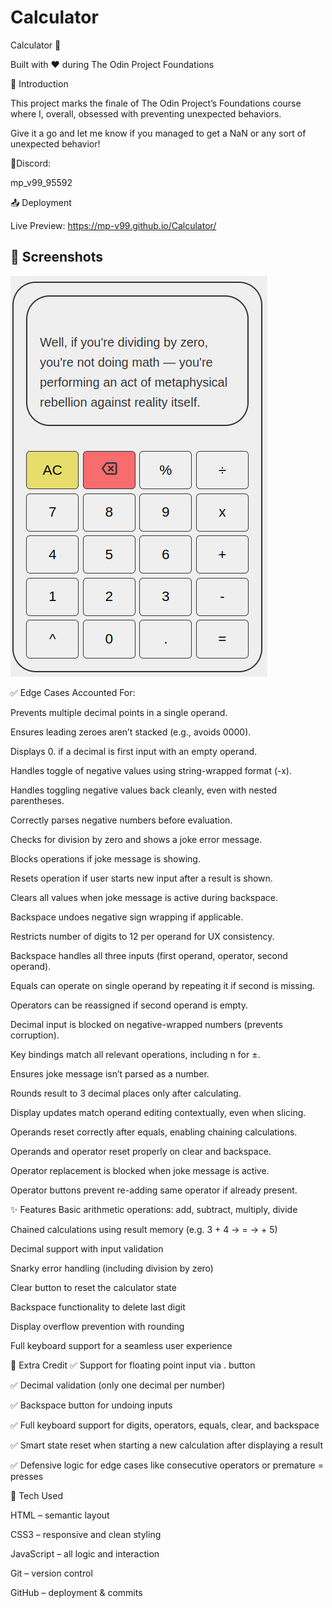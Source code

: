 # Calculator

Calculator 🧮

Built with ❤️ during The Odin Project Foundations

🚀 Introduction

This project marks the finale of The Odin Project’s Foundations course where I, overall, obsessed with preventing unexpected behaviors. 

Give it a go and let me know if you managed to get a NaN or any sort of unexpected behavior!

🌌Discord:  

mp_v99_95592 

📤 Deployment

Live Preview: https://mp-v99.github.io/Calculator/

## 📸 Screenshots

![Calculator Screenshot](icon/Calculator_screenshot.png)

✅ Edge Cases Accounted For:

Prevents multiple decimal points in a single operand.

Ensures leading zeroes aren’t stacked (e.g., avoids 0000).

Displays 0. if a decimal is first input with an empty operand.

Handles toggle of negative values using string-wrapped format (-x).

Handles toggling negative values back cleanly, even with nested parentheses.

Correctly parses negative numbers before evaluation.

Checks for division by zero and shows a joke error message.

Blocks operations if joke message is showing.

Resets operation if user starts new input after a result is shown.

Clears all values when joke message is active during backspace.

Backspace undoes negative sign wrapping if applicable.

Restricts number of digits to 12 per operand for UX consistency.

Backspace handles all three inputs (first operand, operator, second operand).

Equals can operate on single operand by repeating it if second is missing.

Operators can be reassigned if second operand is empty.

Decimal input is blocked on negative-wrapped numbers (prevents corruption).

Key bindings match all relevant operations, including n for ±.

Ensures joke message isn’t parsed as a number.

Rounds result to 3 decimal places only after calculating.

Display updates match operand editing contextually, even when slicing.

Operands reset correctly after equals, enabling chaining calculations.

Operands and operator reset properly on clear and backspace.

Operator replacement is blocked when joke message is active.

Operator buttons prevent re-adding same operator if already present.

✨ Features
Basic arithmetic operations: add, subtract, multiply, divide

Chained calculations using result memory (e.g. 3 + 4 → = → + 5)

Decimal support with input validation

Snarky error handling (including division by zero)

Clear button to reset the calculator state

Backspace functionality to delete last digit

Display overflow prevention with rounding

Full keyboard support for a seamless user experience

💎 Extra Credit
✅ Support for floating point input via . button

✅ Decimal validation (only one decimal per number)

✅ Backspace button for undoing inputs

✅ Full keyboard support for digits, operators, equals, clear, and backspace

✅ Smart state reset when starting a new calculation after displaying a result

✅ Defensive logic for edge cases like consecutive operators or premature = presses

🧪 Tech Used

HTML – semantic layout

CSS3 – responsive and clean styling

JavaScript – all logic and interaction

Git – version control

GitHub – deployment & commits



